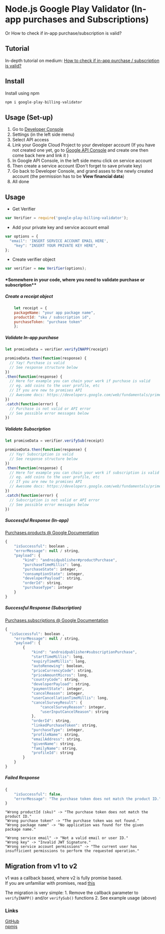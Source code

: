 # Node.js Google Play Validator (In-app purchases and Subscriptions)

Or How to check if in-app purchase/subscription is valid?  

## Tutorial

In-depth tutorial on medium: [How to check if in-app purchase / subscription is valid?](https://medium.com/androidhub/how-to-validate-in-app-purchase-subscription-on-your-node-js-backend-a2b823470034)

## Install

Install using npm

```javascript
npm i google-play-billing-validator
```

## Usage (Set-up)

1.  Go to [Developer Console](https://play.google.com/apps/publish/ "Developer Console")
2.  Settings (in the left side menu)
3.  Select API access
4.  Link your Google Cloud Project to your developer account (If you have not created one yet, go to [Google API Console](https://console.developers.google.com/iam-admin/projects "API Console") and create one then come back here and link it )
5.  In Google API Console, in the left side menu click on service account
6.  Then create a service account (Don't forget to save private key)
7.  Go back to Developer Console, and grand asses to the newly created account (the permission has to be **View financial data**)
8.  All done

## Usage

-   Get Verifier

```javascript
var Verifier = require('google-play-billing-validator');
```

-   Add your private key and service account email

```javascript
var options = {
  "email": 'INSERT SERVICE ACCOUNT EMAIL HERE',
	"key": "INSERT YOUR PRIVATE KEY HERE",
};
```

-   Create verifier object

```javascript
var verifier = new Verifier(options);
```

#### \*Somewhere in your code, where you need to validate purchase or subscription\*\*

##### Create a receipt object

```javascript
	let receipt = {
  	packageName: "your app package name",
  	productId: "sku / subscription id",
  	purchaseToken: "purchase token"
	};
```

##### Validate In-app purchase

```javascript
let promiseData = verifier.verifyINAPP(receipt)

promiseData.then(function(response) {
  // Yay! Purchase is valid
  // See response structure below
})
.then(function(response) {
  // Here for example you can chain your work if purchase is valid
  // eg. add coins to the user profile, etc
  // If you are new to promises API
  // Awesome docs: https://developers.google.com/web/fundamentals/primers/promises
})
.catch(function(error) {
  // Purchase is not valid or API error
  // See possible error messages below
})
```

##### Validate Subscription

```javascript
let promiseData = verifier.verifySub(receipt)

promiseData.then(function(response) {
  // Yay! Subscription is valid
  // See response structure below
})
.then(function(response) {
  // Here for example you can chain your work if subscription is valid
  // eg. add coins to the user profile, etc
  // If you are new to promises API
  // Awesome docs: https://developers.google.com/web/fundamentals/primers/promises
})
.catch(function(error) {
  // Subscription is not valid or API error
  // See possible error messages below
})
```

##### Successful Response (In-app)
[
Purchases.products @ Google Documentation](https://developers.google.com/android-publisher/api-ref/purchases/products#resource)

```javascript
{
	"isSuccessful": boolean ,
	"errorMessage": null / string,
	"payload": {
		"kind": "androidpublisher#productPurchase",
		"purchaseTimeMillis": long,
		"purchaseState": integer,
		"consumptionState": integer,
		"developerPayload": string,
		"orderId": string,
		"purchaseType": integer
	}
}
```

##### Successful Response (Subscription)
[Purchases.subscriptions @ Google Documentation](https://developers.google.com/android-publisher/api-ref/purchases/subscriptions#resource)

```javascript
{
  "isSuccessful": boolean ,
	"errorMessage": null / string,
	"payload": {
		{
			"kind": "androidpublisher#subscriptionPurchase",
			"startTimeMillis": long,
			"expiryTimeMillis": long,
			"autoRenewing": boolean,
			"priceCurrencyCode": string,
			"priceAmountMicros": long,
			"countryCode": string,
			"developerPayload": string,
			"paymentState": integer,
			"cancelReason": integer,
			"userCancellationTimeMillis": long,
			"cancelSurveyResult": {
				"cancelSurveyReason": integer,
				"userInputCancelReason": string
			},
			"orderId": string,
			"linkedPurchaseToken": string,
			"purchaseType": integer,
			"profileName": string,
			"emailAddress": string,
			"givenName": string,
			"familyName": string,
			"profileId": string
		}
	}
}
```

##### Failed Response

```javascript
{
	"isSuccessful": false,
	"errorMessage": "The purchase token does not match the product ID."
}
```

    "Wrong productId (sku)" -> "The purchase token does not match the product ID."
    "Wrong purchase token" -> "The purchase token was not found."
    "Wrong package name" -> "No application was found for the given package name."

    "Wrong service email" -> "Not a valid email or user ID."
    "Wrong key" -> "Invalid JWT Signature."
    "Wrong service account permissions" -> "The current user has insufficient permissions to perform the requested operation."

## Migration from v1 to v2

v1 was a callback based, where v2 is fully promise based.  
If you are unfamiliar with promises, read [this](https://developers.google.com/web/fundamentals/primers/promises)

The migration is very simple:
1\. Remove the callback parameter to `verifyINAPP()` and/or `verifySub()` functions
2\. See example usage (above)

### Links

[GitHub](https://github.com/Deishelon/google-play-billing-validator "GitHub")  
[npmjs](https://www.npmjs.com/package/google-play-billing-validator "npmjs")
